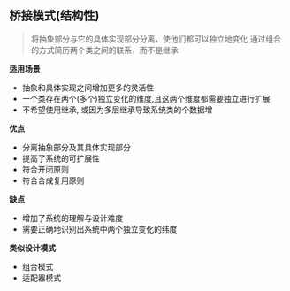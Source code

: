 ## 桥接模式(结构性)
> 将抽象部分与它的具体实现部分分离，使他们都可以独立地变化
> 通过组合的方式简历两个类之间的联系，而不是继承

**适用场景**
- 抽象和具体实现之间增加更多的灵活性
- 一个类存在两个(多个)独立变化的维度,且这两个维度都需要独立进行扩展
- 不希望使用继承, 或因为多层继承导致系统类的个数据增

**优点**
- 分离抽象部分及其具体实现部分
- 提高了系统的可扩展性
- 符合开闭原则
- 符合合成复用原则

**缺点**
- 增加了系统的理解与设计难度
- 需要正确地识别出系统中两个独立变化的纬度

**类似设计模式**
- 组合模式
- 适配器模式


